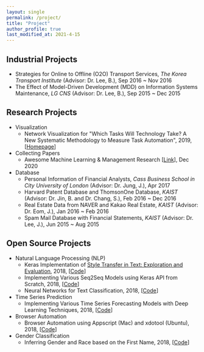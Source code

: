 ```yaml
---
layout: single
permalink: /project/
title: "Project"
author_profile: true
last_modified_at: 2021-4-15
---
```

## Industrial Projects
- Strategies for Online to Offline (O2O) Transport Services, *The Korea Transport Institute* (Advisor: Dr. Lee, B.), Sep 2016 ~ Nov 2016
- The Effect of Model-Driven Development (MDD) on Information Systems Maintenance, *LG CNS* (Advisor: Dr. Lee, B.), Sep 2015 ~ Dec 2015

## Research Projects
- Visualization
    - Network Visualization for "Which Tasks Will Technology Take? A New Systematic Methodology to Measure Task Automation", 2019, [[Homepage](https://jobautomationindex.com)]
- Collecting Papers
    - Awesome Machine Learning & Management Research [[Link](https://github.com/jonghkim/awesome-machine-learning-management-research)], Dec 2020
- Database
    - Personal Information of Financial Analysts, *Cass Business School in City University of London* (Advisor: Dr. Jung, J.), Apr 2017
    - Harvard Patent Database and ThomsonOne Database, *KAIST* (Advisor: Dr. Jin, B. and Dr. Chang, S.), Feb 2016 ~ Dec 2016
    - Real Estate Data from NAVER and Kakao Real Estate, *KAIST* (Advisor: Dr. Eom, J.), Jan 2016 ~ Feb 2016
    - Spam Mail Database with Financial Statements, *KAIST* (Advisor: Dr. Lee, J.), Jun 2015 ~ Aug 2015

## Open Source Projects
- Natural Language Processing (NLP)
    - Keras Implementation of [Style Transfer in Text: Exploration and Evaluation](https://arxiv.org/abs/1711.06861), 2018, [[Code](https://github.com/jonghkim/text-style-transfer-comparable-corpora)]
    - Implementing Various Seq2Seq Models using Keras API from Scratch, 2018, [[Code](https://github.com/jonghkim/keras-seq2seq-models)]
    - Neural Networks for Text Classification, 2018, [[Code](https://github.com/jonghkim/keras-text-classification)]
- Time Series Prediction
    - Implementing Various Time Series Forecasting Models with Deep Learning Techniques, 2018, [[Code](https://github.com/jonghkim/financial-time-series-prediction-v2)]
- Browser Automation
    - Browser Automation using Appscript (Mac) and xdotool (Ubuntu), 2018, [[Code](https://github.com/jonghkim/browser-automation-beyond-firewall)]
- Gender Classification
    - Inferring Gender and Race based on the First Name, 2018, [[Code](https://github.com/jonghkim/inferring-gender-race-by-US-name)]